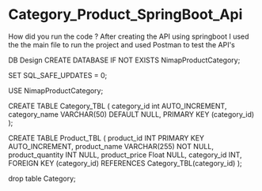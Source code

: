 # Category_Product_SpringBoot_Api

How did you run the code ?
After creating the API using springboot I used the the main file to run the project and used Postman to test the API's

DB Design
CREATE DATABASE IF NOT EXISTS NimapProductCategory;

SET SQL_SAFE_UPDATES = 0;

USE  NimapProductCategory;


CREATE TABLE Category_TBL (
 category_id int AUTO_INCREMENT,
 category_name VARCHAR(50) DEFAULT NULL,
 PRIMARY KEY (category_id)
 );
 
 CREATE TABLE Product_TBL (
    product_id INT PRIMARY KEY AUTO_INCREMENT,
    product_name VARCHAR(255) NOT NULL,
    product_quantity INT NULL,
    product_price Float  NULL,
    category_id INT,
    FOREIGN KEY (category_id) REFERENCES Category_TBL(category_id)
);
 
 drop table Category;


 
